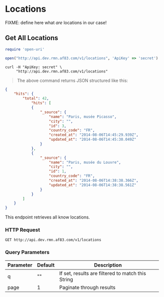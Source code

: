 # Locations

FIXME: define here what *are* locations in our case!

## Get All Locations

```ruby
require 'open-uri'

open("http://api.dev.rmn.af83.com/v1/locations", 'ApiKey' => 'secret')
```


```shell
curl -H "ApiKey: secret" \
     "http://api.dev.rmn.af83.com/v1/locations"
```

> The above command returns JSON structured like this:

```json
{
    "hits": {
        "total": 42,
            "hits": [
            {
                "_source": {
                    "name": "Paris, musée Picasso",
                    "city": "",
                    "id": 3,
                    "country_code": "FR",
                    "created_at": "2014-08-06T14:45:29.939Z",
                    "updated_at": "2014-08-06T14:45:30.049Z"
                }
            },
            {
                "_source": {
                    "name": "Paris, musée du Louvre",
                    "city": "",
                    "id": 1,
                    "country_code": "FR",
                    "created_at": "2014-08-06T14:38:38.366Z",
                    "updated_at": "2014-08-06T14:38:38.561Z"
                }
            }
        ]
    }
}
```

This endpoint retrieves all know locations.

### HTTP Request

`GET http://api.dev.rmn.af83.com/v1/locations`

### Query Parameters

Parameter | Default | Description
--------- | ------- | -----------
q         | ""      | If set, results are filtered to match this String
page      | 1       | Paginate through results
